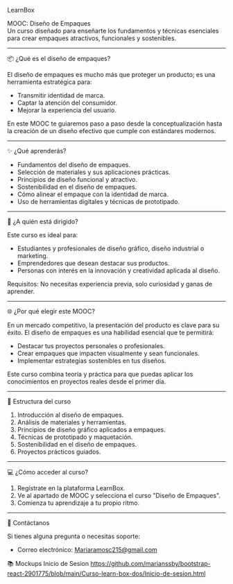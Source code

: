 LearnBox

 MOOC: Diseño de Empaques  
Un curso diseñado para enseñarte los fundamentos y técnicas esenciales para crear empaques atractivos, funcionales y sostenibles.

-----

 📦 ¿Qué es el diseño de empaques?

El diseño de empaques es mucho más que proteger un producto; es una herramienta estratégica para:  
- Transmitir identidad de marca.  
- Captar la atención del consumidor.  
- Mejorar la experiencia del usuario.

En este MOOC te guiaremos paso a paso desde la conceptualización hasta la creación de un diseño efectivo que cumple con estándares modernos.

-----

 ✨ ¿Qué aprenderás?

- Fundamentos del diseño de empaques.  
- Selección de materiales y sus aplicaciones prácticas.  
- Principios de diseño funcional y atractivo.  
- Sostenibilidad en el diseño de empaques.  
- Cómo alinear el empaque con la identidad de marca.  
- Uso de herramientas digitales y técnicas de prototipado.

-----

 🎯 ¿A quién está dirigido?

Este curso es ideal para:  
- Estudiantes y profesionales de diseño gráfico, diseño industrial o marketing.  
- Emprendedores que desean destacar sus productos.  
- Personas con interés en la innovación y creatividad aplicada al diseño.

Requisitos: No necesitas experiencia previa, solo curiosidad y ganas de aprender.  

-----

 🌐 ¿Por qué elegir este MOOC?

En un mercado competitivo, la presentación del producto es clave para su éxito. El diseño de empaques es una habilidad esencial que te permitirá:  
- Destacar tus proyectos personales o profesionales.  
- Crear empaques que impacten visualmente y sean funcionales.  
- Implementar estrategias sostenibles en tus diseños.

Este curso combina teoría y práctica para que puedas aplicar los conocimientos en proyectos reales desde el primer día.

-----

 📂 Estructura del curso

1. Introducción al diseño de empaques.  
2. Análisis de materiales y herramientas.  
3. Principios de diseño gráfico aplicados a empaques.  
4. Técnicas de prototipado y maquetación.  
5. Sostenibilidad en el diseño de empaques.  
6. Proyectos prácticos guiados.

-----

 💻 ¿Cómo acceder al curso?

1. Regístrate en la plataforma LearnBox.  
2. Ve al apartado de MOOC y selecciona el curso "Diseño de Empaques".  
3. Comienza tu aprendizaje a tu propio ritmo.  

-----

 📧 Contáctanos

Si tienes alguna pregunta o necesitas soporte:  
- Correo electrónico: Mariaramosc215@gmail.com 

📚 Mockups
Inicio de Sesion https://github.com/marianssby/bootstrap-react-2901775/blob/main/Curso-learn-box-dos/Inicio-de-sesion.html
